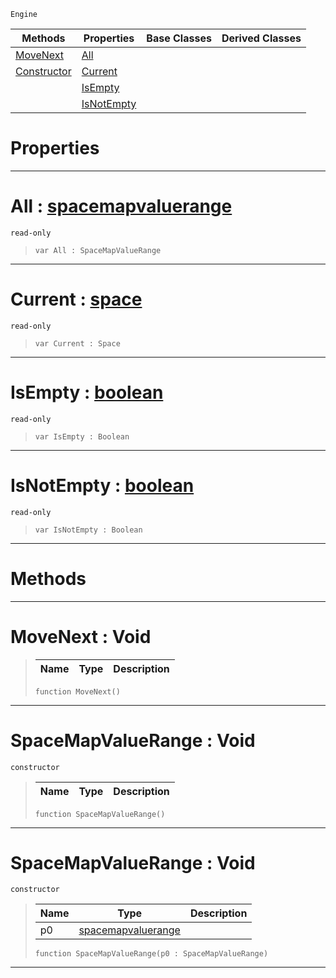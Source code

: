  `Engine`

|Methods|Properties|Base Classes|Derived Classes|
|---|---|---|---|
|[ MoveNext](spacemapvaluerange.md#movenext-void)|[ All](spacemapvaluerange.md#all-zilch-engine-document)| | |
|[ Constructor](spacemapvaluerange.md#spacemapvaluerange-void)|[ Current](spacemapvaluerange.md#current-zilch-engine-docu)| | |
| |[ IsEmpty](spacemapvaluerange.md#isempty-zilch-engine-docu)| | |
| |[ IsNotEmpty](spacemapvaluerange.md#isnotempty-zilch-engine-d)| | |


 #  Properties


---  
 #  All : [spacemapvaluerange](spacemapvaluerange.md)

 `read-only`

> 
> ``` lang=cpp, name=Nada
> var All : SpaceMapValueRange


---  
 #  Current : [space](space.md)

 `read-only`

> 
> ``` lang=cpp, name=Nada
> var Current : Space


---  
 #  IsEmpty : [boolean](../nada_base_types/boolean.md)

 `read-only`

> 
> ``` lang=cpp, name=Nada
> var IsEmpty : Boolean


---  
 #  IsNotEmpty : [boolean](../nada_base_types/boolean.md)

 `read-only`

> 
> ``` lang=cpp, name=Nada
> var IsNotEmpty : Boolean


---  
 #  Methods


---  
 #  MoveNext : Void

> 
> |Name|Type|Description|
> |---|---|---|
> ``` lang=cpp, name=Nada
> function MoveNext()
> ``` 


---  
 #  SpaceMapValueRange : Void

 `constructor`

> 
> |Name|Type|Description|
> |---|---|---|
> ``` lang=cpp, name=Nada
> function SpaceMapValueRange()
> ``` 


---  
 #  SpaceMapValueRange : Void

 `constructor`

> 
> |Name|Type|Description|
> |---|---|---|
> |p0|[spacemapvaluerange](spacemapvaluerange.md)| |
> ``` lang=cpp, name=Nada
> function SpaceMapValueRange(p0 : SpaceMapValueRange)
> ``` 


---  
 

 